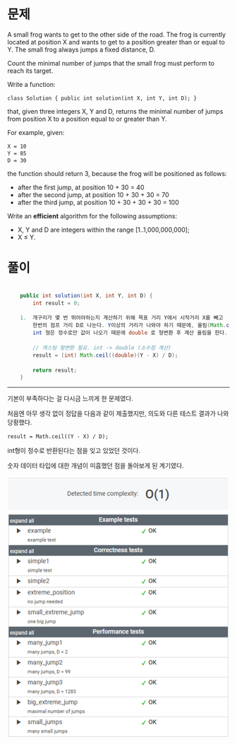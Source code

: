 # 문제

A small frog wants to get to the other side of the road. The frog is currently located at position X and wants to get to a position greater than or equal to Y. The small frog always jumps a fixed distance, D.

Count the minimal number of jumps that the small frog must perform to reach its target.

Write a function:

    class Solution { public int solution(int X, int Y, int D); }

that, given three integers X, Y and D, returns the minimal number of jumps from position X to a position equal to or greater than Y.

For example, given:

    X = 10
    Y = 85
    D = 30
the function should return 3, because the frog will be positioned as follows:

- after the first jump, at position 10 + 30 = 40
- after the second jump, at position 10 + 30 + 30 = 70
- after the third jump, at position 10 + 30 + 30 + 30 = 100

Write an **efficient** algorithm for the following assumptions:

- X, Y and D are integers within the range [1..1,000,000,000];
- X ≤ Y.

# 풀이

```java

    public int solution(int X, int Y, int D) {
        int result = 0;
        
    1.  개구리가 몇 번 뛰어야하는지 계산하기 위해 목표 거리 Y에서 시작거리 X를 빼고 
        한번의 점프 거리 D로 나눈다. Y이상의 거리가 나와야 하기 때문에, 올림(Math.ceil)을 사용한다.
        int 형은 정수로만 값이 나오기 때문에 double 로 형변환 후 계산 올림을 한다.
            
        // 캐스팅 형변환 필요. int -> double (소수점 계산)
        result = (int) Math.ceil((double)(Y - X) / D);
        
        return result;
    }

```
---

기본이 부족하다는 걸 다시금 느끼게 한 문제였다.

처음엔 아무 생각 없이 정답을 다음과 같이 제출했지만, 의도와 다른 테스트 결과가 나와 당황했다.

    result = Math.ceil((Y - X) / D);

int형이 정수로 반환된다는 점을 잊고 있었던 것이다. 

숫자 데이터 타입에 대한 개념이 미흡했던 점을 돌아보게 된 계기였다.

![img.png](../../../../images/img_FrogJmp.png)